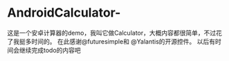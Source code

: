 # AndroidCalculator-
这是一个安卓计算器的demo，我叫它做Calculator，大概内容都很简单，不过花了我挺多时间的。
在此感谢@futuresimple和 @Yalantis的开源控件。
以后有时间会继续完成todo的内容吧
